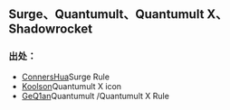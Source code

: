 ## Surge、Quantumult、Quantumult X、Shadowrocket 

### 出处：

- [ConnersHua](https://github.com/ConnersHua/Profiles)Surge Rule
- [Koolson](https://github.com/Koolson/Qure)Quantumult X icon
- [GeQ1an](https://github.com/GeQ1an/Rules)Quantumult /Quantumult X Rule
